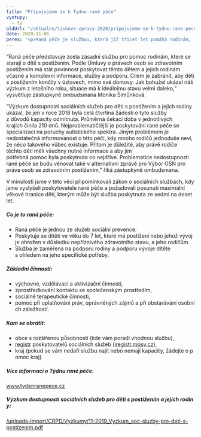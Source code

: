 ```yaml
---
title: "Připojujeme se k Týdnu rané péče"
vystupy:
  - tz
oldUrl: "/aktualne/tiskove-zpravy-2020/pripojujeme-se-k-tydnu-rane-pece"
date: 2020-11-06
perex: "<p>Raná péče je službou, která již třicet let pomáhá rodinám, jimž se narodí dítě s těžkým zdravotním postižením či onemocněním. Bohužel je tato pomoc pro mnoho rodin stále nedostupná, a to především pro její omezenou kapacitu, ale také kvůli nedostatečné informovanosti. Nejen z těchto důvodů se připojujeme k Týdnu rané péče, který probíhá od 2. do 8. listopadu.  </p>"
---
```


<!-- imported from the old website -->

<p>“Raná péče představuje zcela zásadní službu pro pomoc rodinám, které se starají o dítě s postižením. Podle Úmluvy o právech osob se zdravotním postižením má stát povinnost poskytovat těmto dětem a jejich rodinám včasné a komplexní informace, služby a podporu. Cílem je zabránit, aby děti s postižením končily v ústavech, mimo své domovy. Jak bohužel ukázal náš výzkum z letošního roku, situace má k ideálnímu stavu velmi daleko,” vysvětluje zástupkyně ombudsmana Monika Šimůnková. </p><p>“Výzkum dostupnosti sociálních služeb pro děti s postižením a jejich rodiny ukázal, že jen v roce 2018 byla celá čtvrtina žádostí o tyto služby z důvodů kapacity odmítnuta. Průměrná čekací doba v jednotlivých krajích činila 210 dnů. Nejproblematičtější je poskytování rané péče se specializací na poruchy autistického spektra. Jiným problémem je nedostatečná informovanost o této péči, kdy mnoho rodičů jednoduše neví, že něco takového vůbec existuje. Přitom je důležité, aby právě rodiče těchto dětí měli všechny nutné informace a aby jim potřebná pomoc byla poskytnuta co nejdříve. Problematice nedostupnosti rané péče se budu věnovat také v alternativní zprávě pro Výbor OSN pro práva osob se zdravotním postižením,” říká zástupkyně ombudsmana.  </p><p>V minulosti jsme v této věci připomínkovali zákon o sociálních službách, kdy jsme vyslyšeli poskytovatele rané péče a požadovali posunutí maximální věkové hranice dětí, kterým může být služba poskytnuta ze sedmi na deset let.  </p><h5>Co je to raná péče: </h5><p></p><ul><li>Raná péče je jednou ze služeb sociální prevence. </li><li>Poskytuje se dítěti ve věku do 7 let, které má postižení nebo jehož vývoj je ohrožen v důsledku nepříznivého zdravotního stavu, a jeho rodičům. </li><li>Služba je zaměřena na podporu rodiny a podporu vývoje dítěte s ohledem na jeho specifické potřeby. </li></ul><p></p><h5>Základní činnosti:  </h5><ul><li>výchovné, vzdělávací a aktivizační činnosti, </li><li>zprostředkování kontaktu se společenským prostředím,  </li><li>sociálně terapeutické činnosti,  </li><li>pomoc při uplatňování práv, oprávněných zájmů a při obstarávání osobních záležitostí. </li></ul> <h5>Kam se obrátit: </h5> <ul><li>obce s rozšířenou působností (kde vám poradí vhodnou službu), </li><li><a href="https://www.ranapece.cz/koho-mame-kontaktovat/" target="_blank" rel="noreferrer noopener">registr</a> poskytovatelů sociálních služeb (<a href="http://iregistr.mpsv.cz/" target="_blank" rel="noreferrer noopener"><a href="http://iregistr.mpsv.cz/" target="_blank">iregistr.mpsv.cz</a></a>), </li><li>kraj (pokud se vám nedaří službu najít nebo nemají kapacity, žádejte o pomoc kraj).</li></ul><h5>Více informací o Týdnu rané péče: </h5><p><a href="http://www.tydenranepece.cz/" target="_blank" rel="noreferrer noopener">www.tydenranepece.cz</a> </p><h5>Výzkum dostupnosti sociálních služeb pro děti s postižením a jejich rodiny: </h5><p><a href="/uploads-import/CRPD/Vyzkumy/11-2019_Vyzkum_soc-sluzby-pro-deti-s-postizenim.pdf" target="_blank" rel="noreferrer noopener">/uploads-import/CRPD/Vyzkumy/11-2019_Vyzkum_soc-sluzby-pro-deti-s-postizenim.pdf</a> </p>
